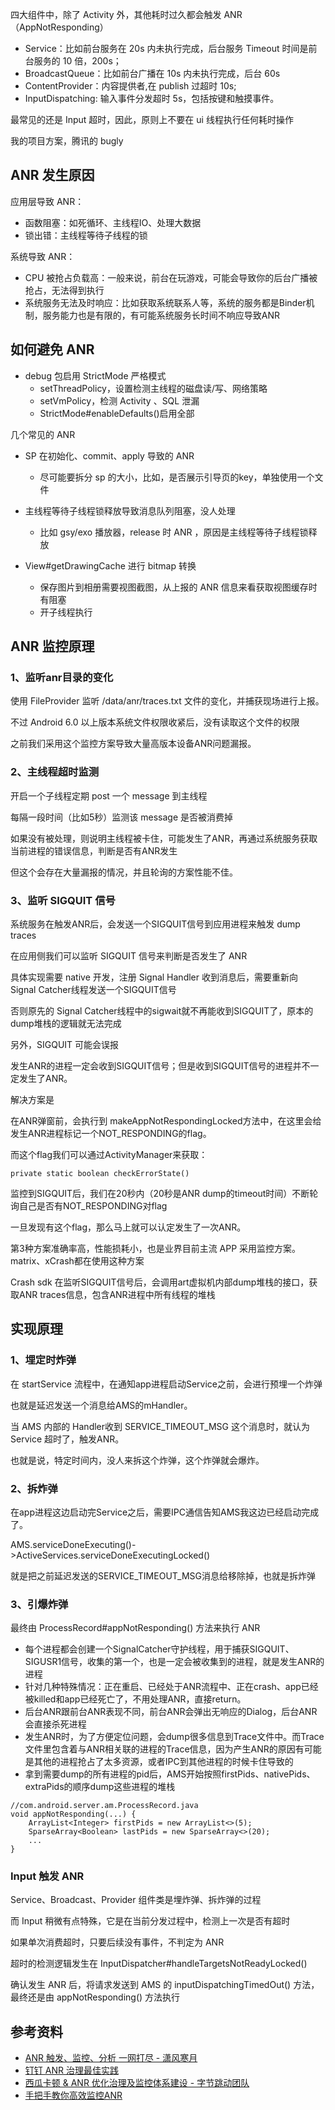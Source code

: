 
四大组件中，除了 Activity 外，其他耗时过久都会触发 ANR（AppNotResponding）

- Service：比如前台服务在 20s 内未执行完成，后台服务 Timeout 时间是前台服务的 10 倍，200s；
- BroadcastQueue：比如前台广播在 10s 内未执行完成，后台 60s
- ContentProvider：内容提供者,在 publish 过超时 10s;
- InputDispatching: 输入事件分发超时 5s，包括按键和触摸事件。

最常见的还是 Input 超时，因此，原则上不要在 ui 线程执行任何耗时操作

我的项目方案，腾讯的 bugly

## ANR 发生原因

应用层导致 ANR：

- 函数阻塞：如死循环、主线程IO、处理大数据
- 锁出错：主线程等待子线程的锁

系统导致 ANR：

- CPU 被抢占负载高：一般来说，前台在玩游戏，可能会导致你的后台广播被抢占，无法得到执行
- 系统服务无法及时响应：比如获取系统联系人等，系统的服务都是Binder机制，服务能力也是有限的，有可能系统服务长时间不响应导致ANR

## 如何避免 ANR

- debug 包启用 StrictMode 严格模式
  - setThreadPolicy，设置检测主线程的磁盘读/写、网络策略
  - setVmPolicy，检测 Activity 、SQL 泄漏
  - StrictMode#enableDefaults()启用全部

几个常见的 ANR

- SP 在初始化、commit、apply 导致的 ANR
  - 尽可能要拆分 sp 的大小，比如，是否展示引导页的key，单独使用一个文件

- 主线程等待子线程锁释放导致消息队列阻塞，没人处理
  - 比如 gsy/exo 播放器，release 时 ANR ，原因是主线程等待子线程锁释放

- View#getDrawingCache 进行 bitmap 转换
  - 保存图片到相册需要视图截图，从上报的 ANR 信息来看获取视图缓存时有阻塞
  - 开子线程执行

## ANR 监控原理

### 1、监听anr目录的变化

使用 FileProvider 监听 /data/anr/traces.txt 文件的变化，并捕获现场进行上报。

不过 Android 6.0 以上版本系统文件权限收紧后，没有读取这个文件的权限

之前我们采用这个监控方案导致大量高版本设备ANR问题漏报。

### 2、主线程超时监测

开启一个子线程定期 post 一个 message 到主线程

每隔一段时间（比如5秒）监测该 message 是否被消费掉

如果没有被处理，则说明主线程被卡住，可能发生了ANR，再通过系统服务获取当前进程的错误信息，判断是否有ANR发生

但这个会存在大量漏报的情况，并且轮询的方案性能不佳。

### 3、监听 SIGQUIT 信号

系统服务在触发ANR后，会发送一个SIGQUIT信号到应用进程来触发 dump traces

在应用侧我们可以监听 SIGQUIT 信号来判断是否发生了 ANR

具体实现需要 native 开发，注册 Signal Handler 收到消息后，需要重新向 Signal Catcher线程发送一个SIGQUIT信号

否则原先的 Signal Catcher线程中的sigwait就不再能收到SIGQUIT了，原本的dump堆栈的逻辑就无法完成

另外，SIGQUIT 可能会误报

发生ANR的进程一定会收到SIGQUIT信号；但是收到SIGQUIT信号的进程并不一定发生了ANR。

解决方案是

在ANR弹窗前，会执行到 makeAppNotRespondingLocked方法中，在这里会给发生ANR进程标记一个NOT_RESPONDING的flag。

而这个flag我们可以通过ActivityManager来获取：

```
private static boolean checkErrorState()
```

监控到SIGQUIT后，我们在20秒内（20秒是ANR dump的timeout时间）不断轮询自己是否有NOT_RESPONDING对flag

一旦发现有这个flag，那么马上就可以认定发生了一次ANR。

第3种方案准确率高，性能损耗小，也是业界目前主流 APP 采用监控方案。matrix、xCrash都在使用这种方案

Crash sdk 在监听SIGQUIT信号后，会调用art虚拟机内部dump堆栈的接口，获取ANR traces信息，包含ANR进程中所有线程的堆栈

## 实现原理

### 1、埋定时炸弹

在 startService 流程中，在通知app进程启动Service之前，会进行预埋一个炸弹

也就是延迟发送一个消息给AMS的mHandler。

当 AMS 内部的 Handler收到 SERVICE_TIMEOUT_MSG 这个消息时，就认为 Service 超时了，触发ANR。

也就是说，特定时间内，没人来拆这个炸弹，这个炸弹就会爆炸。

### 2、拆炸弹

在app进程这边启动完Service之后，需要IPC通信告知AMS我这边已经启动完成了。

AMS.serviceDoneExecuting()->ActiveServices.serviceDoneExecutingLocked()

就是把之前延迟发送的SERVICE_TIMEOUT_MSG消息给移除掉，也就是拆炸弹

### 3、引爆炸弹

最终由 ProcessRecord#appNotResponding() 方法来执行 ANR

- 每个进程都会创建一个SignalCatcher守护线程，用于捕获SIGQUIT、SIGUSR1信号，收集的第一个，也是一定会被收集到的进程，就是发生ANR的进程
- 针对几种特殊情况：正在重启、已经处于ANR流程中、正在crash、app已经被killed和app已经死亡了，不用处理ANR，直接return。
- 后台ANR跟前台ANR表现不同，前台ANR会弹出无响应的Dialog，后台ANR会直接杀死进程
- 发生ANR时，为了方便定位问题，会dump很多信息到Trace文件中。而Trace文件里包含着与ANR相关联的进程的Trace信息，因为产生ANR的原因有可能是其他的进程抢占了太多资源，或者IPC到其他进程的时候卡住导致的
- 拿到需要dump的所有进程的pid后，AMS开始按照firstPids、nativePids、extraPids的顺序dump这些进程的堆栈

```
//com.android.server.am.ProcessRecord.java
void appNotResponding(...) {
    ArrayList<Integer> firstPids = new ArrayList<>(5);
    SparseArray<Boolean> lastPids = new SparseArray<>(20);
    ...
}
```

### Input 触发 ANR

Service、Broadcast、Provider 组件类是埋炸弹、拆炸弹的过程

而 Input 稍微有点特殊，它是在当前分发过程中，检测上一次是否有超时

如果单次消费超时，只要后续没有事件，不判定为 ANR

超时的检测逻辑发生在 InputDispatcher#handleTargetsNotReadyLocked()

确认发生 ANR 后，将请求发送到 AMS 的 inputDispatchingTimedOut() 方法，最终还是由 appNotResponding() 方法执行

## 参考资料

- [ANR 触发、监控、分析 一网打尽 - 潇风寒月](https://juejin.cn/post/7171684761327370277)
- [钉钉 ANR 治理最佳实践](https://juejin.cn/post/7181731795439157306)
- [西瓜卡顿 & ANR 优化治理及监控体系建设 - 字节跳动团队](https://blog.csdn.net/ByteDanceTech/article/details/119769715)
- [手把手教你高效监控ANR](https://zhuanlan.zhihu.com/p/439930689)